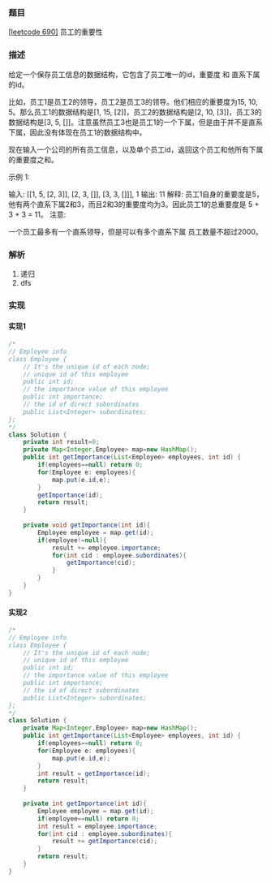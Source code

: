 ### 题目

[[leetcode 690]](https://leetcode-cn.com/problems/employee-importance/) 员工的重要性

### 描述

给定一个保存员工信息的数据结构，它包含了员工唯一的id，重要度 和 直系下属的id。

比如，员工1是员工2的领导，员工2是员工3的领导。他们相应的重要度为15, 10, 5。那么员工1的数据结构是[1, 15, [2]]，员工2的数据结构是[2, 10, [3]]，员工3的数据结构是[3, 5, []]。注意虽然员工3也是员工1的一个下属，但是由于并不是直系下属，因此没有体现在员工1的数据结构中。

现在输入一个公司的所有员工信息，以及单个员工id，返回这个员工和他所有下属的重要度之和。

示例 1:

输入: [[1, 5, [2, 3]], [2, 3, []], [3, 3, []]], 1
输出: 11
解释:
员工1自身的重要度是5，他有两个直系下属2和3，而且2和3的重要度均为3。因此员工1的总重要度是 5 + 3 + 3 = 11。
注意:

一个员工最多有一个直系领导，但是可以有多个直系下属
员工数量不超过2000。


### 解析

1. 递归
2. dfs

### 实现

#### 实现1

```java
/*
// Employee info
class Employee {
    // It's the unique id of each node;
    // unique id of this employee
    public int id;
    // the importance value of this employee
    public int importance;
    // the id of direct subordinates
    public List<Integer> subordinates;
};
*/
class Solution {
    private int result=0;
    private Map<Integer,Employee> map=new HashMap();
    public int getImportance(List<Employee> employees, int id) {
        if(employees==null) return 0;
        for(Employee e: employees){
            map.put(e.id,e);
        }
        getImportance(id);
        return result;
    }
    
    private void getImportance(int id){
        Employee employee = map.get(id);
        if(employee!=null){
            result += employee.importance;
            for(int cid : employee.subordinates){
                getImportance(cid);
            }   
        }
    }
}
```

#### 实现2

```java
/*
// Employee info
class Employee {
    // It's the unique id of each node;
    // unique id of this employee
    public int id;
    // the importance value of this employee
    public int importance;
    // the id of direct subordinates
    public List<Integer> subordinates;
};
*/
class Solution {
    private Map<Integer,Employee> map=new HashMap();
    public int getImportance(List<Employee> employees, int id) {
        if(employees==null) return 0;
        for(Employee e: employees){
            map.put(e.id,e);
        }
        int result = getImportance(id);
        return result;
    }
    
    private int getImportance(int id){
        Employee employee = map.get(id);
        if(employee==null) return 0;
        int result = employee.importance;
        for(int cid : employee.subordinates){
            result += getImportance(cid);
        }   
        return result;
    }
}
```
